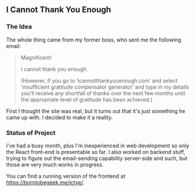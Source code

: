 ## I Cannot Thank You Enough



### The Idea
The whole thing came from my former boss, who sent me the following email:
> Magnificent!
>
>I cannot thank you enough.
>
>(However, if you go to ‘icannotthankyouenough.com’ and select ‘insufficient gratitude compensator generator’ and type in my details you’ll receive any shortfall of thanks over the next few months until the appropriate level of gratitude has been achieved.)

First I thought the site was real, but it turns out that it's just something he came up with. I decided to make it a reality.


### Status of Project
I've had a busy month, plus I'm inexperienced in web development so only the React front-end is presentable so far. I also worked on backend stuff, trying to figure out the email-sending capability server-side and such, but those are very much works in progress.

You can find a running version of the frontend at https://borntobegeek.me/ictye/.